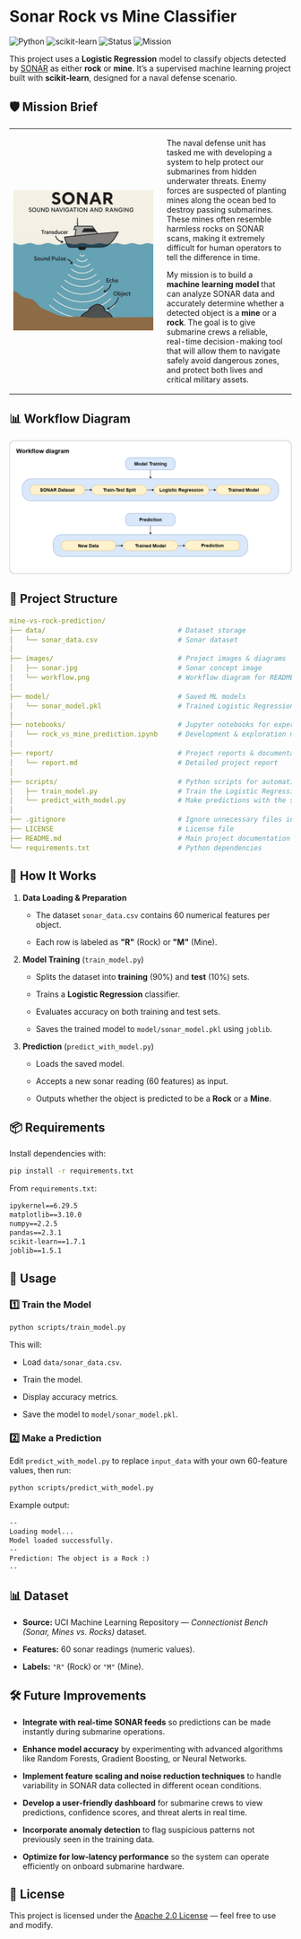 # Sonar Rock vs Mine Classifier

![Python](https://img.shields.io/badge/Python-3.10-blue?logo=python&logoColor=white) ![scikit-learn](https://img.shields.io/badge/scikit--learn-ML%20Model-orange?logo=scikit-learn&logoColor=white) ![Status](https://img.shields.io/badge/Status-Active-brightgreen) ![Mission](https://img.shields.io/badge/Mission-Naval%20Defense-navy)


This project uses a **Logistic Regression** model to classify objects detected by [SONAR](https://en.wikipedia.org/wiki/Sonar) as either **rock** or **mine**. It’s a supervised machine learning project built with **scikit-learn**, designed for a naval defense scenario.


## 🛡 Mission Brief

<table>
<tr>
<td width="260">
  <img src="images/sonar.jpg" alt="SONAR Image" width="250" height="250">
</td>
<td>
  <p>
  The naval defense unit has tasked me with developing a system to help protect our submarines from hidden underwater threats. Enemy forces are suspected of planting mines along the ocean bed to destroy passing submarines. These mines often resemble harmless rocks on SONAR scans, making it extremely difficult for human operators to tell the difference in time.  
  </p>
  <p>
  My mission is to build a <strong>machine learning model</strong> that can analyze SONAR data and accurately determine whether a detected object is a <strong>mine</strong> or a <strong>rock</strong>. The goal is to give submarine crews a reliable, real-time decision-making tool that will allow them to navigate safely avoid dangerous zones, and protect both lives and critical military assets.
  </p>
</td>
</tr>
</table>


## 📊 Workflow Diagram

![Training and Prediction Flow](images/workflow.png)


## 📂 Project Structure

```yaml
mine-vs-rock-prediction/
├── data/                                 # Dataset storage
│   └── sonar_data.csv                    # Sonar dataset
│
├── images/                               # Project images & diagrams
│   ├── sonar.jpg                         # Sonar concept image
│   └── workflow.png                      # Workflow diagram for README/report
│
├── model/                                # Saved ML models
│   └── sonar_model.pkl                   # Trained Logistic Regression model
│
├── notebooks/                            # Jupyter notebooks for experiments
│   └── rock_vs_mine_prediction.ipynb     # Development & exploration notebook
│
├── report/                               # Project reports & documentation
│   └── report.md                         # Detailed project report
│
├── scripts/                              # Python scripts for automation
│   ├── train_model.py                    # Train the Logistic Regression model
│   └── predict_with_model.py             # Make predictions with the saved model
│
├── .gitignore                            # Ignore unnecessary files in Git
├── LICENSE                               # License file
├── README.md                             # Main project documentation
└── requirements.txt                      # Python dependencies

```


## 🧠 How It Works

1. **Data Loading & Preparation**
    
    - The dataset `sonar_data.csv` contains 60 numerical features per object.
        
    - Each row is labeled as **"R"** (Rock) or **"M"** (Mine).
        
2. **Model Training** (`train_model.py`)
    
    - Splits the dataset into **training** (90%) and **test** (10%) sets.
        
    - Trains a **Logistic Regression** classifier.
        
    - Evaluates accuracy on both training and test sets.
        
    - Saves the trained model to `model/sonar_model.pkl` using `joblib`.
        
3. **Prediction** (`predict_with_model.py`)
    
    - Loads the saved model.
        
    - Accepts a new sonar reading (60 features) as input.
        
    - Outputs whether the object is predicted to be a **Rock** or a **Mine**.
        


## 📦 Requirements

Install dependencies with:

```bash
pip install -r requirements.txt
```

From `requirements.txt`:

```
ipykernel==6.29.5
matplotlib==3.10.0
numpy==2.2.5
pandas==2.3.1 
scikit-learn==1.7.1
joblib==1.5.1
```


## 🚀 Usage

### 1️⃣ Train the Model

```bash
python scripts/train_model.py
```

This will:

- Load `data/sonar_data.csv`.
    
- Train the model.
    
- Display accuracy metrics.
    
- Save the model to `model/sonar_model.pkl`.
    
### 2️⃣ Make a Prediction

Edit `predict_with_model.py` to replace `input_data` with your own 60-feature values, then run:

```bash
python scripts/predict_with_model.py
```

Example output:

```
--
Loading model...
Model loaded successfully.
--
Prediction: The object is a Rock :)
--
```


## 📊 Dataset

- **Source:** UCI Machine Learning Repository — _Connectionist Bench (Sonar, Mines vs. Rocks)_ dataset.
    
- **Features:** 60 sonar readings (numeric values).
    
- **Labels:** `"R"` (Rock) or `"M"` (Mine).
    

## 🛠 Future Improvements

- **Integrate with real-time SONAR feeds** so predictions can be made instantly during submarine operations.
    
- **Enhance model accuracy** by experimenting with advanced algorithms like Random Forests, Gradient Boosting, or Neural Networks.
    
- **Implement feature scaling and noise reduction techniques** to handle variability in SONAR data collected in different ocean conditions.
    
- **Develop a user-friendly dashboard** for submarine crews to view predictions, confidence scores, and threat alerts in real time.
    
- **Incorporate anomaly detection** to flag suspicious patterns not previously seen in the training data.
    
- **Optimize for low-latency performance** so the system can operate efficiently on onboard submarine hardware.
    

## 📜 License

This project is licensed under the [Apache 2.0 License](https://github.com/abdullahakintobi/mine-vs-rock-prediction#) — feel free to use and modify.